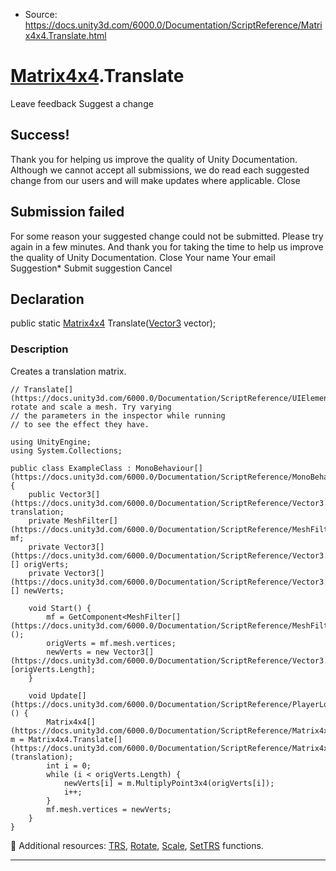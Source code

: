 * Source: https://docs.unity3d.com/6000.0/Documentation/ScriptReference/Matrix4x4.Translate.html

#  [Matrix4x4](https://docs.unity3d.com/6000.0/Documentation/ScriptReference/Matrix4x4.html).Translate
Leave feedback
Suggest a change
## Success!
Thank you for helping us improve the quality of Unity Documentation. Although we cannot accept all submissions, we do read each suggested change from our users and will make updates where applicable.
Close
## Submission failed
For some reason your suggested change could not be submitted. Please <a>try again</a> in a few minutes. And thank you for taking the time to help us improve the quality of Unity Documentation.
Close
Your name Your email Suggestion* Submit suggestion
Cancel
## Declaration
public static [Matrix4x4](https://docs.unity3d.com/6000.0/Documentation/ScriptReference/Matrix4x4.html) Translate([Vector3](https://docs.unity3d.com/6000.0/Documentation/ScriptReference/Vector3.html) vector); 
### Description
Creates a translation matrix.
```
// Translate[](https://docs.unity3d.com/6000.0/Documentation/ScriptReference/UIElements.Translate.html), rotate and scale a mesh. Try varying
// the parameters in the inspector while running
// to see the effect they have.  
  
using UnityEngine;
using System.Collections;  
  
public class ExampleClass : MonoBehaviour[](https://docs.unity3d.com/6000.0/Documentation/ScriptReference/MonoBehaviour.html) {
    public Vector3[](https://docs.unity3d.com/6000.0/Documentation/ScriptReference/Vector3.html) translation;
    private MeshFilter[](https://docs.unity3d.com/6000.0/Documentation/ScriptReference/MeshFilter.html) mf;
    private Vector3[](https://docs.unity3d.com/6000.0/Documentation/ScriptReference/Vector3.html)[] origVerts;
    private Vector3[](https://docs.unity3d.com/6000.0/Documentation/ScriptReference/Vector3.html)[] newVerts;  
  
    void Start() {
        mf = GetComponent<MeshFilter[](https://docs.unity3d.com/6000.0/Documentation/ScriptReference/MeshFilter.html)>();
        origVerts = mf.mesh.vertices;
        newVerts = new Vector3[](https://docs.unity3d.com/6000.0/Documentation/ScriptReference/Vector3.html)[origVerts.Length];
    }  
  
    void Update[](https://docs.unity3d.com/6000.0/Documentation/ScriptReference/PlayerLoop.Update.html)() {
        Matrix4x4[](https://docs.unity3d.com/6000.0/Documentation/ScriptReference/Matrix4x4.html) m = Matrix4x4.Translate[](https://docs.unity3d.com/6000.0/Documentation/ScriptReference/Matrix4x4.Translate.html)(translation);
        int i = 0;
        while (i < origVerts.Length) {
            newVerts[i] = m.MultiplyPoint3x4(origVerts[i]);
            i++;
        }
        mf.mesh.vertices = newVerts;
    }
}

```

Additional resources: [TRS](https://docs.unity3d.com/6000.0/Documentation/ScriptReference/Matrix4x4.TRS.html), [Rotate](https://docs.unity3d.com/6000.0/Documentation/ScriptReference/Matrix4x4.Rotate.html), [Scale](https://docs.unity3d.com/6000.0/Documentation/ScriptReference/Matrix4x4.Scale.html), [SetTRS](https://docs.unity3d.com/6000.0/Documentation/ScriptReference/Matrix4x4.SetTRS.html) functions.
* * *
